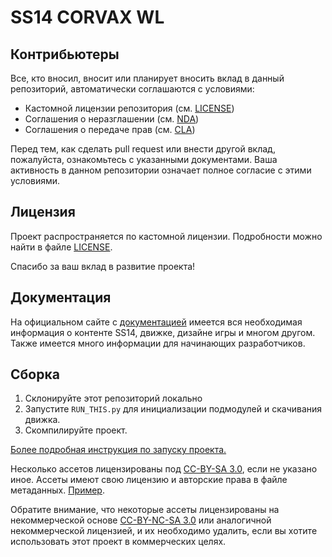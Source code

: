 # SS14 CORVAX WL

## Контрибьютеры

Все, кто вносил, вносит или планирует вносить вклад в данный репозиторий, автоматически соглашаются с условиями:

- Кастомной лицензии репозитория (см. [LICENSE](./LICENSE.txt))
- Соглашения о неразглашении (см. [NDA](./NDA.md))
- Соглашения о передаче прав (см. [CLA](./CLA.md))

Перед тем, как сделать pull request или внести другой вклад, пожалуйста, ознакомьтесь с указанными документами. Ваша активность в данном репозитории означает полное согласие с этими условиями.

## Лицензия

Проект распространяется по кастомной лицензии. Подробности можно найти в файле [LICENSE](./LICENSE).

Спасибо за ваш вклад в развитие проекта!

## Документация

На официальном сайте с [документацией](https://docs.spacestation14.io/) имеется вся необходимая информация о контенте SS14, движке, дизайне игры и многом другом. Также имеется много информации для начинающих разработчиков.

## Сборка

1. Склонируйте этот репозиторий локально
2. Запустите `RUN_THIS.py` для инициализации подмодулей и скачивания движка.
3. Скомпилируйте проект.

[Более подробная инструкция по запуску проекта.](https://docs.spacestation14.com/en/general-development/setup.html)

Несколько ассетов лицензированы под [CC-BY-SA 3.0](https://creativecommons.org/licenses/by-sa/3.0/), если не указано иное. Ассеты имеют свою лицензию и авторские права в файле метаданных. [Пример](https://github.com/space-syndicate/space-station-14/blob/master/Resources/Textures/Objects/Tools/crowbar.rsi/meta.json).

Обратите внимание, что некоторые ассеты лицензированы на некоммерческой основе [CC-BY-NC-SA 3.0](https://creativecommons.org/licenses/by-nc-sa/3.0/) или аналогичной некоммерческой лицензией, и их необходимо удалить, если вы хотите использовать этот проект в коммерческих целях.
